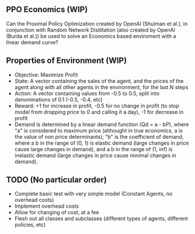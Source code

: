 ## PPO Economics (WIP)
 Can the Proximal Policy Optimization created by OpenAI (Shulman et al.), in conjunction with Random Network Distillation (also created by OpenAI (Burda et al.)) be used to solve an Economics based enviroment with a linear demand curve?
 
## Properties of Environment (WIP)
* Objective: Maximize Profit
* State: A vector containing the sales of the agent, and the prices of the agent along with all other agents in the environment, for the last N steps
* Action: A vector containing values from -0.5 to 0.5, split into denominations of 0.1 (-0.5, -0.4, etc)
* Reward: +1 for increase in profit, -0.5 for no change in profit (to stop model from dropping price to 0 and calling it a day), -1 for decrease in profit
* Demand is determined by a linear demand function (Qd = a - bP), where "a" is considered to maximum price (althought in true economics, a is the value of non price determinants), "b" is the coefficient of demand, where a b in the range of (0, 1) is elastic demand (large changes in price cause large changes in demand), and a b in the range of (1, inf) is inelastic demand (large changes in price cause minimal changes in demand).

## TODO (No particular order)
* Complete basic test with very simple model (Constant Agents, no overhead costs)
* Implement overhead costs
* Allow for changing of cost, at a fee
* Flesh out all classes and subclasses (different types of agents, different policies, etc)
